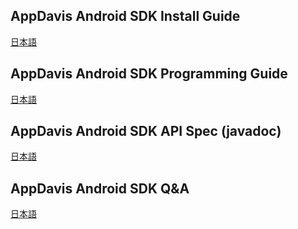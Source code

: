 ## AppDavis Android SDK Install Guide

[日本語](Install_SDK_Guide.md)

## AppDavis Android SDK Programming Guide

[日本語](Programming_Guide.md)

## AppDavis Android SDK API Spec (javadoc)

[日本語](http://mtburn.github.io/MTBurn-Android-SDK-Install-Guide/javadoc/latest/)

## AppDavis Android SDK Q&A

[日本語](QA.md)
